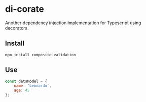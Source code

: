 # di-corate
Another dependency injection implementation for Typescript using decorators.

## Install
`npm install composite-validation`
## Use
```javascript
const dataModel = {
    name: 'Leonardo',
    age: 45
};
```
